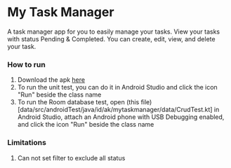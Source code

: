 # My Task Manager

A task manager app for you to easily manage your tasks.
View your tasks with status Pending & Completed.
You can create, edit, view, and delete your task.

### How to run

1. Download the apk [here](https://drive.google.com/file/d/1kqvxzZ_y6Dcj7Msjs7fZzCZL7dKbEMj9/view?usp=sharing)
2. To run the unit test, you can do it in Android Studio and click the icon "Run" beside the class name
3. To run the Room database test, open (this file)[data/src/androidTest/java/id/ak/mytaskmanager/data/CrudTest.kt] in Android Studio, attach an Android phone with USB Debugging enabled, and click the icon "Run" beside the class name

### Limitations

1. Can not set filter to exclude all status
